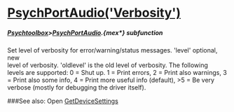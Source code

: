 # [PsychPortAudio('Verbosity')](PsychPortAudio-Verbosity) 
##### [Psychtoolbox](Pyschtoolbox)>[PsychPortAudio](PsychPortAudio).{mex*} subfunction


Set level of verbosity for error/warning/status messages. 'level' optional, new  
level of verbosity. 'oldlevel' is the old level of verbosity. The following  
levels are supported: 0 = Shut up. 1 = Print errors, 2 = Print also warnings, 3  
= Print also some info, 4 = Print more useful info (default), \>5 = Be very  
verbose (mostly for debugging the driver itself).   


###See also:
Open [GetDeviceSettings](PsychPortAudio-GetDeviceSettings) 
